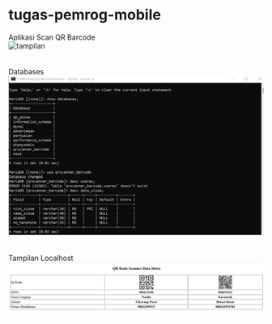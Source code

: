 # tugas-pemrog-mobile
Aplikasi Scan QR Barcode<br>
<img width="739" alt="tampilan" src="https://github.com/nabilakurniasih99/tugas-pemrog-mobile/assets/106641416/d5ca7dd6-fc4a-4d8c-a402-317dd17e27ba"><br>
<br>
<br>
Databases<br>
<img width="739" alt="tampilan" src="https://github.com/nabilakurniasih99/tugas-pemrog-mobile/blob/main/Databases.png"><br>
<br>
<br>
Tampilan Localhost<br>
<img width="739" alt="tampilan" src="https://github.com/nabilakurniasih99/tugas-pemrog-mobile/blob/main/lokalhost%20data_siswa.png"><br>

